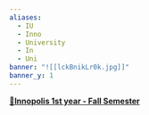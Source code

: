 ```yaml
---
aliases:
  - IU
  - Inno
  - University
  - In
  - Uni
banner: "![[lckBnikLr0k.jpg]]"
banner_y: 1
---
```

**[🍂Innopolis 1st year - Fall Semester](Innopolis%201st%20year%20-%20Fall%20Semester.md)**
